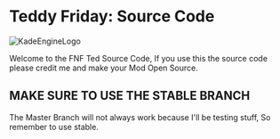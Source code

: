 # Teddy Friday: Source Code

![KadeEngineLogo](https://user-images.githubusercontent.com/89957764/137611514-f6950643-3b37-4db3-852c-d5b1c47e1136.png)

Welcome to the FNF Ted Source Code, If you use this the source code please credit me and make your Mod Open Source.

## MAKE SURE TO USE THE STABLE BRANCH
The Master Branch will not always work because I'll be testing stuff, So remember to use stable.

